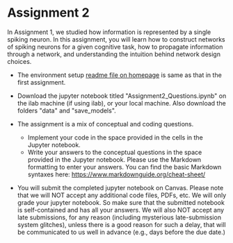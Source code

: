 # Assignment 2 #
In Assignment 1, we studied how information is represented by a single spiking neuron. In this assignment, you will learn how to construct networks of spiking neurons for a given cognitive task, how to propagate information through a network, and understanding the intuition behind network design choices.  

* The environment setup [readme file on homepage](../README.md) is same as that in the first assignment. 

* Download the jupyter notebook titled "Assignment2_Questions.ipynb" on the ilab machine (if using ilab), or your local machine. Also download the folders "data" and "save_models". 

* The assignment is a mix of conceptual and coding questions. 
    * Implement your code in the space provided in the cells in the Jupyter notebook. 
    * Write your answers to the conceptual questions in the space provided in the Jupyter notebook. Please use the Markdown formatting to enter your answers. You can find the basic Markdown syntaxes here: https://www.markdownguide.org/cheat-sheet/
   
* You will submit the completed jupyter notebook on Canvas. Please note that we will NOT accept any additional code files, PDFs, etc. We will only grade your jupyter notebook. So make sure that the submitted notebook is self-contained and has all your answers. We will also NOT accept any late submissions, for any reason (including mysterious late-submission system glitches), unless there is a good reason for such a delay, that will be communicated to us well in advance (e.g., days before the due date.)
